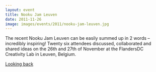 ```yaml
---
layout: event
title: Nooku Jam Leuven
date: 2011-11-26
image: images/events/2011/nooku-jam-leuven.jpg
---
```


The recent Nooku Jam Leuven can be easily summed up in 2 words – incredibly inspiring! Twenty six attendees discussed, collaborated and shared ideas on the 26th and 27th of November at the FlandersDC Creativity Lab in Leuven, Belgium.

[Looking back](http://www.nooku.org/blog/2011/12/impressions-from-nooku-jam-leuven/)